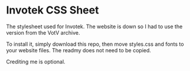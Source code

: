 # Invotek CSS Sheet
The stylesheet used for Invotek. The website is down so I had to use the version from the VotV archive.

To install it, simply download this repo, then move styles.css and fonts to your website files. The readmy does not need to be copied.

Crediting me is optional.
